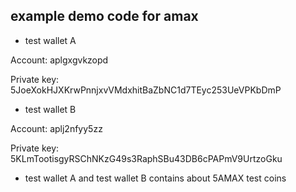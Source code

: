 
## example demo code for amax


* test wallet A

Account: aplgxgvkzopd

Private key: 5JoeXokHJXKrwPnnjxvVMdxhitBaZbNC1d7TEyc253UeVPKbDmP

* test wallet B

Account: aplj2nfyy5zz

Private key: 5KLmTootisgyRSChNKzG49s3RaphSBu43DB6cPAPmV9UrtzoGku

* test wallet A and test wallet B contains about 5AMAX test coins
